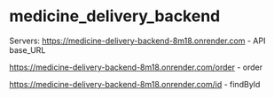 # medicine_delivery_backend

Servers:
https://medicine-delivery-backend-8m18.onrender.com  - API base_URL

https://medicine-delivery-backend-8m18.onrender.com/order - order 

https://medicine-delivery-backend-8m18.onrender.com/id - findById
